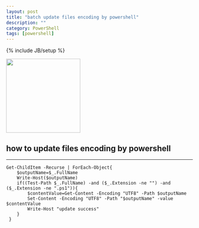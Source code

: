 ```yaml
---
layout: post
title: "batch update files encoding by powershell"
description: ""
category: PowerShell
tags: [powershell]
---
```

{% include JB/setup %}

<img width="200" src="http://ww4.sinaimg.cn/bmiddle/43a39d58gw1du4jhvqbjcg.gif" />

## how to update files encoding by powershell
---
	Get-ChildItem -Recurse | ForEach-Object{
		$outputName=$_.FullName
		Write-Host($outputName)
		if((Test-Path $_.FullName) -and ($_.Extension -ne "") -and ($_.Extension -ne ".ps1")){
			$contentValue=Get-Content -Encoding "UTF8" -Path $outputName
			Set-Content -Encoding "UTF8" -Path "$outputName" -value $contentValue
			Write-Host "update success"
		}
	 }
